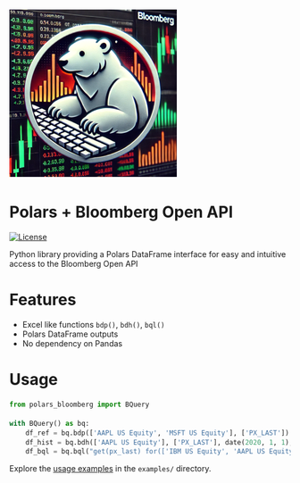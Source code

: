 # ![Polars Bloomberg Logo](assets/polars_bloomberg_logo.png)

# Polars + Bloomberg Open API
[![License](https://img.shields.io/badge/license-Apache%202.0-blue.svg)](LICENSE)

Python library providing a Polars DataFrame interface for easy and intuitive access to the Bloomberg Open API

# Features
- Excel like functions `bdp()`, `bdh()`, `bql()`
- Polars DataFrame outputs
- No dependency on Pandas

# Usage
```python
from polars_bloomberg import BQuery

with BQuery() as bq:
    df_ref = bq.bdp(['AAPL US Equity', 'MSFT US Equity'], ['PX_LAST'])
    df_hist = bq.bdh(['AAPL US Equity'], ['PX_LAST'], date(2020, 1, 1), date(2020, 1, 30))
    df_bql = bq.bql("get(px_last) for(['IBM US Equity', 'AAPL US Equity'])")
```
Explore the [usage examples](examples/Examples-1.ipynb) in the `examples/` directory.